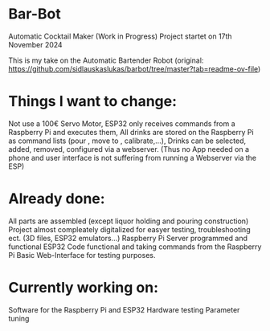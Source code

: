 # Bar-Bot
Automatic Cocktail Maker (Work in Progress)
Project startet on 17th November 2024

This is my take on the Automatic Bartender Robot (original: https://github.com/sidlauskaslukas/barbot/tree/master?tab=readme-ov-file)

# Things I want to change:
Not use a 100€ Servo Motor,
ESP32 only receives commands from a Raspberry Pi and executes them,
All drinks are stored on the Raspberry Pi as command lists (pour <ml>, move to <mm>, calibrate,...),
Drinks can be selected, added, removed, configured via a webserver. (Thus no App needed on a phone and user interface is not suffering from running a Webserver via the ESP)


# Already done:
All parts are assembled (except liquor holding and pouring construction)
Project almost compleately digitalized for easyer testing, troubleshooting ect. (3D files, ESP32 emulators...)
Raspberry Pi Server programmed and functional
ESP32 Code functional and taking commands from the Raspberry Pi
Basic Web-Interface for testing purposes.

# Currently working on:
Software for the Raspberry Pi and ESP32
Hardware testing
Parameter tuning

